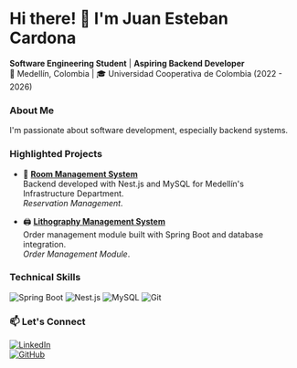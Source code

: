 # Hi there! 👋 I'm Juan Esteban Cardona

**Software Engineering Student** | **Aspiring Backend Developer**  
📍 Medellín, Colombia | 🎓 Universidad Cooperativa de Colombia (2022 - 2026)

### About Me
I'm passionate about software development, especially backend systems.
### Highlighted Projects
- 🏢 **[Room Management System](https://github.com/Reservas-Alcaldia)**  
  Backend developed with Nest.js and MySQL for Medellín's Infrastructure Department.  
  *Reservation Management*.

- 🖨️ **[Lithography Management System](https://github.com/litografiaUCC)**  
  Order management module built with Spring Boot and database integration.  
  *Order Management Module*.

### Technical Skills
![Spring Boot](https://img.shields.io/badge/Spring_Boot-Framework-6DB33F?logo=spring&logoColor=white)
![Nest.js](https://img.shields.io/badge/Nest.js-Backend-E0234E?logo=nestjs&logoColor=white)
![MySQL](https://img.shields.io/badge/MySQL-Database-4479A1?logo=mysql&logoColor=white)
![Git](https://img.shields.io/badge/Git-Version_Control-F05032?logo=git&logoColor=white)


### 📫 Let's Connect
[![LinkedIn](https://img.shields.io/badge/LinkedIn-Juan_Esteban_Cardona-0077B5?logo=linkedin)](https://linkedin.com/in/juan-esteban-cardona)  
[![GitHub](https://img.shields.io/badge/GitHub-Cardona--JE-181717?logo=github)](https://github.com/Cardona-JE)  

